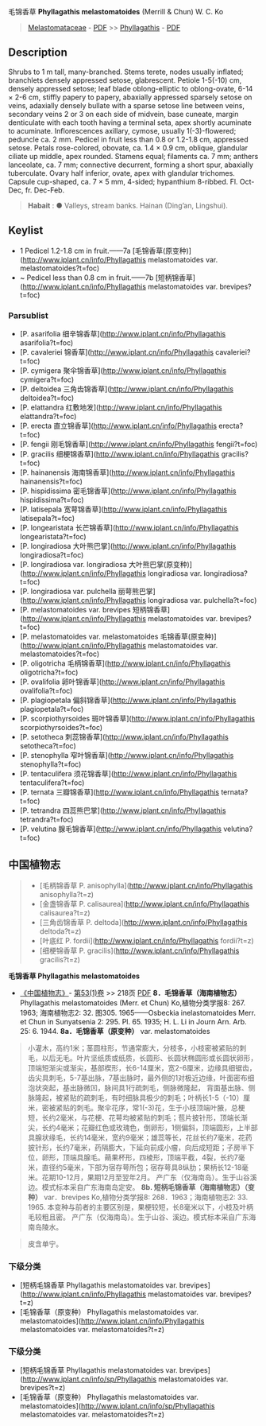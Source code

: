 毛锦香草 **Phyllagathis melastomatoides** (Merrill & Chun) W. C. Ko

> [Melastomataceae](http://www.iplant.cn/info/Melastomataceae?t=foc) - [PDF](http://www.iplant.cn/foc/pdf/Melastomataceae.pdf) >> [Phyllagathis](http://www.iplant.cn/info/Phyllagathis?t=foc) - [PDF](http://www.iplant.cn/foc/pdf/Phyllagathis.pdf)
## Description

Shrubs to 1 m tall, many-branched. Stems terete, nodes usually inflated; branchlets densely appressed setose, glabrescent. Petiole 1-5(-10) cm, densely appressed setose; leaf blade oblong-elliptic to oblong-ovate, 6-14 × 2-6 cm, stiffly papery to papery, abaxially appressed sparsely setose on veins, adaxially densely bullate with a sparse setose line between veins, secondary veins 2 or 3 on each side of midvein, base cuneate, margin denticulate with each tooth having a terminal seta, apex shortly acuminate to acuminate. Inflorescences axillary, cymose, usually 1(-3)-flowered; peduncle ca. 2 mm. Pedicel in fruit less than 0.8 or 1.2-1.8 cm, appressed setose. Petals rose-colored, obovate, ca. 1.4 × 0.9 cm, oblique, glandular ciliate up middle, apex rounded. Stamens equal; filaments ca. 7 mm; anthers lanceolate, ca. 7 mm; connective decurrent, forming a short spur, abaxially tuberculate. Ovary half inferior, ovate, apex with glandular trichomes. Capsule cup-shaped, ca. 7 × 5 mm, 4-sided; hypanthium 8-ribbed. Fl. Oct-Dec, fr. Dec-Feb.


> **Habait** : 
>● Valleys, stream banks. Hainan (Ding’an, Lingshui).

## Keylist
* 1 Pedicel 1.2-1.8 cm in fruit.——7a  [毛锦香草(原变种)](http://www.iplant.cn/info/Phyllagathis melastomatoides var. melastomatoides?t=foc)
* ~ Pedicel less than 0.8 cm in fruit.——7b  [短柄锦香草](http://www.iplant.cn/info/Phyllagathis melastomatoides var. brevipes?t=foc)

### Parsublist

* [P.  asarifolia  细辛锦香草](http://www.iplant.cn/info/Phyllagathis asarifolia?t=foc)
* [P.  cavaleriei  锦香草](http://www.iplant.cn/info/Phyllagathis cavaleriei?t=foc)
* [P.  cymigera  聚伞锦香草](http://www.iplant.cn/info/Phyllagathis cymigera?t=foc)
* [P.  deltoidea  三角齿锦香草](http://www.iplant.cn/info/Phyllagathis deltoidea?t=foc)
* [P.  elattandra  红敷地发](http://www.iplant.cn/info/Phyllagathis elattandra?t=foc)
* [P.  erecta  直立锦香草](http://www.iplant.cn/info/Phyllagathis erecta?t=foc)
* [P.  fengii  刚毛锦香草](http://www.iplant.cn/info/Phyllagathis fengii?t=foc)
* [P.  gracilis  细梗锦香草](http://www.iplant.cn/info/Phyllagathis gracilis?t=foc)
* [P.  hainanensis  海南锦香草](http://www.iplant.cn/info/Phyllagathis hainanensis?t=foc)
* [P.  hispidissima  密毛锦香草](http://www.iplant.cn/info/Phyllagathis hispidissima?t=foc)
* [P.  latisepala  宽萼锦香草](http://www.iplant.cn/info/Phyllagathis latisepala?t=foc)
* [P.  longearistata  长芒锦香草](http://www.iplant.cn/info/Phyllagathis longearistata?t=foc)
* [P.  longiradiosa  大叶熊巴掌](http://www.iplant.cn/info/Phyllagathis longiradiosa?t=foc)
* [P.  longiradiosa var. longiradiosa  大叶熊巴掌(原变种)](http://www.iplant.cn/info/Phyllagathis longiradiosa var. longiradiosa?t=foc)
* [P.  longiradiosa var. pulchella  丽萼熊巴掌](http://www.iplant.cn/info/Phyllagathis longiradiosa var. pulchella?t=foc)
* [P.  melastomatoides var. brevipes  短柄锦香草](http://www.iplant.cn/info/Phyllagathis melastomatoides var. brevipes?t=foc)
* [P.  melastomatoides var. melastomatoides  毛锦香草(原变种)](http://www.iplant.cn/info/Phyllagathis melastomatoides var. melastomatoides?t=foc)
* [P.  oligotricha  毛柄锦香草](http://www.iplant.cn/info/Phyllagathis oligotricha?t=foc)
* [P.  ovalifolia  卵叶锦香草](http://www.iplant.cn/info/Phyllagathis ovalifolia?t=foc)
* [P.  plagiopetala  偏斜锦香草](http://www.iplant.cn/info/Phyllagathis plagiopetala?t=foc)
* [P.  scorpiothyrsoides  斑叶锦香草](http://www.iplant.cn/info/Phyllagathis scorpiothyrsoides?t=foc)
* [P.  setotheca  刺蕊锦香草](http://www.iplant.cn/info/Phyllagathis setotheca?t=foc)
* [P.  stenophylla  窄叶锦香草](http://www.iplant.cn/info/Phyllagathis stenophylla?t=foc)
* [P.  tentaculifera  须花锦香草](http://www.iplant.cn/info/Phyllagathis tentaculifera?t=foc)
* [P.  ternata  三瓣锦香草](http://www.iplant.cn/info/Phyllagathis ternata?t=foc)
* [P.  tetrandra  四蕊熊巴掌](http://www.iplant.cn/info/Phyllagathis tetrandra?t=foc)
* [P.  velutina  腺毛锦香草](http://www.iplant.cn/info/Phyllagathis velutina?t=foc)


## 中国植物志

> * [毛柄锦香草  P.  anisophylla](http://www.iplant.cn/info/Phyllagathis anisophylla?t=z)
> * [金盏锦香草  P.  calisaurea](http://www.iplant.cn/info/Phyllagathis calisaurea?t=z)
> * [三角齿锦香草  P.  deltoda](http://www.iplant.cn/info/Phyllagathis deltoda?t=z)
> * [叶底红  P.  fordii](http://www.iplant.cn/info/Phyllagathis fordii?t=z)
> * [细梗锦香草  P.  gracilis](http://www.iplant.cn/info/Phyllagathis gracilis?t=z)

**毛锦香草 Phyllagathis melastomatoides**

* [《中国植物志》](http://www.iplant.cn/frps)- [第53(1)卷](http://www.iplant.cn/frps/vol/53(1)) >> 218页 [PDF](http://www.iplant.cn/frps/pdf/53(1)/218.PDF)
**8．毛锦香草（海南植物志）**
Phyllagathis melastomatoides (Merr. et Chun) Ko,植物分类学报8: 267. 1963; 海南植物志2: 32. 图305. 1965——Osbeckia inelastomatoides Merr. et Chun in Sunyatsenia 2: 295. Pl. 65. 1935; H. L. Li in Journ Arn. Arb. 25: 6. 1944.
**8a．毛锦香草（原变种）**
var. melastomatoides

> 小灌木，高约1米；茎圆柱形，节通常膨大，分枝多，小枝密被紧贴的刺毛，以后无毛。叶片坚纸质或纸质，长圆形、长圆状椭圆形或长圆状卵形，顶端短渐尖或渐尖，基部楔形，长6-14厘米，宽2-6厘米，边缘具细锯齿，齿尖具刺毛，5-7基出脉，7基出脉时，最外侧的1对极近边缘，叶面密布细泡状突起，基出脉微凹，脉间具1行疏刺毛，侧脉微隆起， 背面基出脉、侧脉隆起，被紧贴的疏刺毛，有时细脉具极少的刺毛；叶柄长1-5（-10）厘米，密被紧贴的刺毛。聚伞花序，常1(-3)花，生于小枝顶端叶腋，总梗短，长约2毫米，与花梗、花萼均被紧贴的刺毛；苞片披针形，顶端长渐尖，长约4毫米；花瓣红色或玫瑰色，倒卵形，1侧偏斜，顶端圆形，上半部具腺状缘毛，长约14毫米，宽约9毫米；雄蕊等长，花丝长约7毫米，花药披针形，长约7毫米，药隔膨大，下延向前成小瘤，向后成短距；子房半下位，卵形，顶端具腺毛。蒴果杯形，四棱形，顶端平截，4裂，长约7毫米，直径约5毫米，下部为宿存萼所包；宿存萼具8纵肋；果柄长12-18毫米。花期10-12月，果期12月至翌年2月。
产广东（仅海南岛）。生于山谷溪边。模式标本采自广东海南岛定安。
**8b. 短柄毛锦香草（海南植物志）（变种）**
var．brevipes Ko,植物分类学报8: 268．1963；海南植物志2: 33. 1965.
本变种与前者的主要区别是，果梗较短，长8毫米以下，小枝及叶柄毛较粗且密。
产广东（仅海南岛）。生于山谷、溪边。模式标本采自广东海南岛陵水。

> 皮含单宁。

### 下级分类
* [短柄毛锦香草  Phyllagathis melastomatoides var. brevipes](http://www.iplant.cn/info/Phyllagathis melastomatoides var. brevipes?t=z)
* [毛锦香草（原变种）  Phyllagathis melastomatoides var. melastomatoides](http://www.iplant.cn/info/Phyllagathis melastomatoides var. melastomatoides?t=z)

### 下级分类
* [短柄毛锦香草  Phyllagathis melastomatoides var. brevipes](http://www.iplant.cn/info/sp/Phyllagathis melastomatoides var. brevipes?t=z)
* [毛锦香草（原变种）  Phyllagathis melastomatoides var. melastomatoides](http://www.iplant.cn/info/sp/Phyllagathis melastomatoides var. melastomatoides?t=z)
